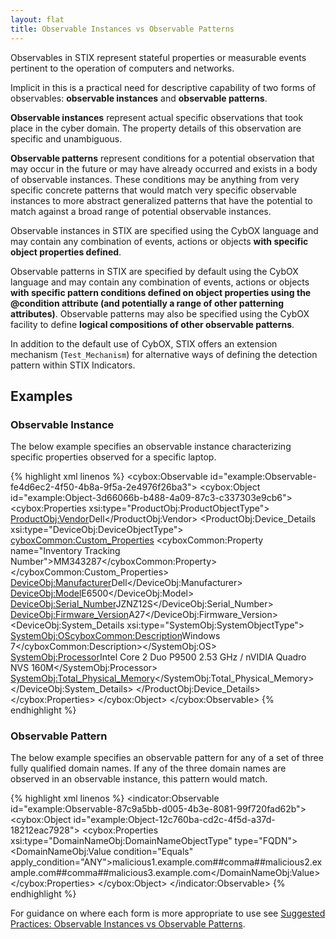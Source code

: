 ```yaml
---
layout: flat
title: Observable Instances vs Observable Patterns
---
```




Observables in STIX represent stateful properties or measurable events pertinent to the operation of computers and networks.

Implicit in this is a practical need for descriptive capability of two forms of observables: **observable instances** and **observable patterns**.

**Observable instances** represent actual specific observations that took place in the cyber domain. The property details of this observation are specific and unambiguous.

**Observable patterns** represent conditions for a potential observation that may occur in the future or may have already occurred and exists in a body of observable instances. 
These conditions may be anything from very specific concrete patterns that would match very specific observable instances to more abstract generalized patterns that have the potential to match against a broad range of potential observable instances.

Observable instances in STIX are specified using the CybOX language and may contain any combination of events, actions or objects **with specific object properties defined**.

Observable patterns in STIX are specified by default using the CybOX language and may contain any combination of events, actions or objects **with specific pattern conditions defined on object properties using the @condition attribute (and potentially a range of other patterning attributes)**. Observable patterns may also be specified using the CybOX facility to define **logical compositions of other observable patterns**.

In addition to the default use of CybOX, STIX offers an extension mechanism (`Test_Mechanism`) for alternative ways of defining the detection pattern within STIX Indicators.


## Examples

### Observable Instance

The below example specifies an observable instance characterizing specific properties observed for a specific laptop.

{% highlight xml linenos %}
<cybox:Observable id="example:Observable-fe4d6ec2-4f50-4b8a-9f5a-2e4976f26ba3">
	<cybox:Object id="example:Object-3d66066b-b488-4a09-87c3-c337303e9cb6">
		<cybox:Properties xsi:type="ProductObj:ProductObjectType">
			<ProductObj:Vendor>Dell</ProductObj:Vendor>
			<ProductObj:Device_Details xsi:type="DeviceObj:DeviceObjectType">
				<cyboxCommon:Custom_Properties>
					<cyboxCommon:Property name="Inventory Tracking Number">MM343287</cyboxCommon:Property>
				</cyboxCommon:Custom_Properties>
				<DeviceObj:Manufacturer>Dell</DeviceObj:Manufacturer>
				<DeviceObj:Model>E6500</DeviceObj:Model>
				<DeviceObj:Serial_Number>JZNZ12S</DeviceObj:Serial_Number>
				<DeviceObj:Firmware_Version>A27</DeviceObj:Firmware_Version>
				<DeviceObj:System_Details xsi:type="SystemObj:SystemObjectType">
					<SystemObj:OS><cyboxCommon:Description>Windows 7</cyboxCommon:Description></SystemObj:OS>
					<SystemObj:Processor>Intel Core 2 Duo P9500 2.53 GHz / nVIDIA Quadro NVS 160M</SystemObj:Processor>
					<SystemObj:Total_Physical_Memory></SystemObj:Total_Physical_Memory>
				</DeviceObj:System_Details>
			</ProductObj:Device_Details>
		</cybox:Properties>
	</cybox:Object>
</cybox:Observable>
{% endhighlight %}

### Observable Pattern

The below example specifies an observable pattern for any of a set of three fully qualified domain names. If any of the three domain names are observed in an observable instance, this pattern would match.

{% highlight xml linenos %}
<indicator:Observable id="example:Observable-87c9a5bb-d005-4b3e-8081-99f720fad62b">
	<cybox:Object id="example:Object-12c760ba-cd2c-4f5d-a37d-18212eac7928">
        <cybox:Properties xsi:type="DomainNameObj:DomainNameObjectType" type="FQDN">
            <DomainNameObj:Value condition="Equals" apply_condition="ANY">malicious1.example.com##comma##malicious2.example.com##comma##malicious3.example.com</DomainNameObj:Value>
        </cybox:Properties>
    </cybox:Object>
</indicator:Observable>
{% endhighlight %}

For guidance on where each form is more appropriate to use see [Suggested Practices: Observable Instances vs Observable Patterns](../../suggested-practices/#observable-instance-or-observable-pattern).
